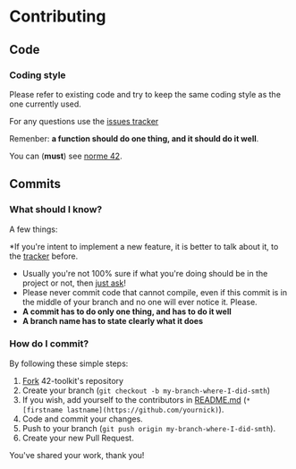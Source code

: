 Contributing
======

## Code

### Coding style

Please refer to existing code and try to keep the same coding style as the one currently used.

For any questions use the [issues tracker](https://github.com/QuentinPerez/42-toolkit/issues)

Remenber: **a function should do one thing, and it should do it well**.

You can (**must**) see [norme 42](https://docs.google.com/file/d/0Byas2-wgCXhnMTR0ak5XeTNEalE/edit?usp=sharing).
## Commits

### What should I know?

A few things:

*If you're intent to implement a new feature, it is better to talk about it, to the [tracker](https://github.com/QuentinPerez/42-toolkit/issues) before.
* Usually you're not 100% sure if what you're doing should be in the project or not, then [just ask](https://github.com/QuentinPerez/42-toolkit/issues)!
* Please never commit code that cannot compile, even if this commit is in the middle of your branch and no one will ever notice it. Please.
* **A commit has to do only one thing, and has to do it well**
* **A branch name has to state clearly what it does**

### How do I commit?

By following these simple steps:

1. [Fork](https://github.com/QuentinPerez/42-toolkit/fork) 42-toolkit's repository
2. Create your branch (`git checkout -b my-branch-where-I-did-smth`)
3. If you wish, add yourself to the contributors in [README.md](https://github.com/QuentinPerez/42-toolkit#contributors) (`* [firstname lastname](https://github.com/yournick)`).
4. Code and commit your changes.
5. Push to your branch (`git push origin my-branch-where-I-did-smth`).
6. Create your new Pull Request.

You've shared your work, thank you!
